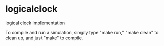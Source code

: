 # logicalclock
logical clock implementation

To compile and run a simulation, simply type "make run," "make clean" to clean up, and
just "make" to compile.